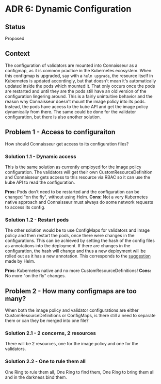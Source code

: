 # ADR 6: Dynamic Configuration

## Status

Proposed

## Context

The configuration of validators are mounted into Connaisseur as a configmap, as it is common practice in the Kubernetes ecosystem. When this configmap is upgraded, say with a `helm upgrade`, the resource itself in Kubernetes is updated accordingly, but that doesn't mean it's automatically updated inside the pods which mounted it. That only occurs once the pods are restarted and until they are the pods still have an old version of the configuration lingering around. This is a fairly unintuitive behavior and the reason why Connaisseur doesn't mount the image policy into its pods. Instead, the pods have access to the kube API and get the image policy dynamically from there. The same could be done for the validator configuration, but there is also another solution.

## Problem 1 - Access to configuraiton

How should Connaisseur get access to its configuration files?

### Solution 1.1 - Dynamic access

This is the same solution as currently employed for the image policy configuration. The validators will get their own CustomResourceDefinition and Connaisseur gets access to this resource via RBAC so it can use the kube API to read the configuration.

**Pros:** Pods don't need to be restarted and the configuration can be changed "on the fly", without using Helm.
**Cons:** Not a very Kubernetes native approach and Connaisseur must always do some network requests to access its config.

### Solution 1.2 - Restart pods

The other solution would be to use ConfigMaps for validators and image policy and then restart the pods, once there were changes in the configurations. This can be achieved by setting the hash of the config files as annotations into the deployment. If there are changes in the configuration, the hash will change and thus a new deployment will be rolled out as it has a new annotation. This corresponds to the [suggestion](https://helm.sh/docs/howto/charts_tips_and_tricks/#automatically-roll-deployments) made by Helm.

**Pros:** Kubernetes native and no more CustomResourceDefinitions!
**Cons:** No more "on the fly" changes.

## Problem 2 - How many configmaps are too many?

When both the image policy and validator configurations are either CustomResourceDefinitions or ConfigMaps, is there still a need to separate them or can they be merged into one file?

### Solution 2.1 - 2 concerns, 2 resources

There will be 2 resources, one for the image policy and one for the validators.

### Solution 2.2 - One to rule them all

One Ring to rule them all, One Ring to find them, One Ring to bring them all and in the darkness bind them.

